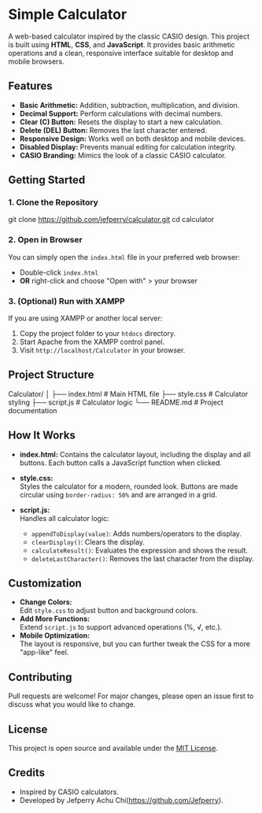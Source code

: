 # Simple Calculator

A web-based calculator inspired by the classic CASIO design. This project is built using **HTML**, **CSS**, and **JavaScript**. It provides basic arithmetic operations and a clean, responsive interface suitable for desktop and mobile browsers.

## Features
- **Basic Arithmetic:** Addition, subtraction, multiplication, and division.
- **Decimal Support:** Perform calculations with decimal numbers.
- **Clear (C) Button:** Resets the display to start a new calculation.
- **Delete (DEL) Button:** Removes the last character entered.
- **Responsive Design:** Works well on both desktop and mobile devices.
- **Disabled Display:** Prevents manual editing for calculation integrity.
- **CASIO Branding:** Mimics the look  of a classic CASIO calculator.

## Getting Started

### 1. Clone the Repository
git clone https://github.com/jefperry/calculator.git
cd calculator

### 2. Open in Browser
You can simply open the `index.html` file in your preferred web browser:
- Double-click `index.html`
- **OR** right-click and choose "Open with" > your browser

### 3. (Optional) Run with XAMPP
If you are using XAMPP or another local server:
1. Copy the project folder to your `htdocs` directory.
2. Start Apache from the XAMPP control panel.
3. Visit `http://localhost/Calculator` in your browser.

## Project Structure
Calculator/
│
├── index.html      # Main HTML file
├── style.css       # Calculator styling
├── script.js       # Calculator logic
└── README.md       # Project documentation

## How It Works
- **index.html:** 
  Contains the calculator layout, including the display and all buttons. Each button calls a JavaScript function when clicked.

- **style.css:**  
  Styles the calculator for a modern, rounded look. Buttons are made circular using `border-radius: 50%` and are arranged in a grid.

- **script.js:**  
  Handles all calculator logic:
  - `appendToDisplay(value)`: Adds numbers/operators to the display.
  - `clearDisplay()`: Clears the display.
  - `calculateResult()`: Evaluates the expression and shows the result.
  - `deleteLastCharacter()`: Removes the last character from the display.
   
## Customization
- **Change Colors:**  
  Edit `style.css` to adjust button and background colors.
- **Add More Functions:**  
  Extend `script.js` to support advanced operations (%, √, etc.).
- **Mobile Optimization:**  
  The layout is responsive, but you can further tweak the CSS for a more "app-like" feel.
  
## Contributing
Pull requests are welcome! For major changes, please open an issue first to discuss what you would like to change.

## License
This project is open source and available under the [MIT License](LICENSE).

## Credits

- Inspired by CASIO calculators.
- Developed by Jefperry Achu Chi(https://github.com/Jefperry).
